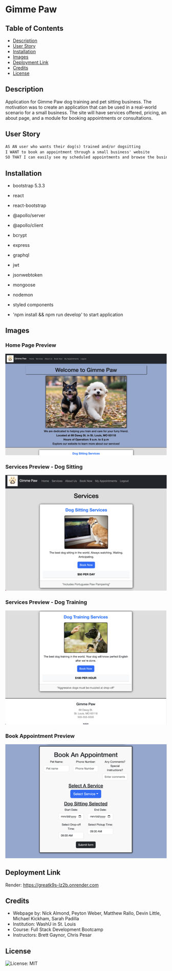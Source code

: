 # Gimme Paw

## Table of Contents

 - [Description](#description)
 - [User Story](#user-story)
 - [Installation](#installation)
 - [Images](#images)
 - [Deployment Link](#deployment-link)
 - [Credits](#credits)
 - [License](#license)

## Description

Application for Gimme Paw dog training and pet sitting business. The motivation was to create an application that can be used in a real-world scenario for a small business. The site will have services offered, pricing, an about page, and a module for booking appointments or consultations.

## User Story

```md
AS AN user who wants their dog(s) trained and/or dogsitting
I WANT to book an appointment through a small business' website
SO THAT I can easily see my scheduled appointments and browse the business' services.
```

## Installation

 - bootstrap 5.3.3
 - react
 - react-bootstrap
 - @apollo/server
 - @apollo/client
 - bcrypt
 - express
 - graphql
 - jwt
 - jsonwebtoken
 - mongoose
 - nodemon 
 - styled components

 - 'npm install && npm run develop' to start application

## Images

### Home Page Preview

![Alt text](assets/images/Home.png)

### Services Preview - Dog Sitting

![Alt text](assets/images/Dog-sitting.png)

### Services Preview - Dog Training

![Alt text](assets/images/Training.png)

### Book Appointment Preview

![Alt text](assets/images/book.png)

## Deployment Link

Render: https://greatk9s-lz2b.onrender.com

## Credits

 - Webpage by: Nick Almond, Peyton Weber, Matthew Rallo, Devin Little, Michael Kickham, Sarah Padilla
 - Institution: WashU in St. Louis
 - Course: Full Stack Development Bootcamp
 - Instructors: Brett Gaynor, Chris Pesar

## License

![License: MIT](https://img.shields.io/badge/License-MIT-yellow.svg)